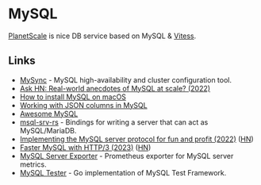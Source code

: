 # MySQL

[PlanetScale](planetscale.md) is nice DB service based on MySQL & [Vitess](https://vitess.io/).

## Links

- [MySync](https://github.com/yandex/mysync) - MySQL high-availability and cluster configuration tool.
- [Ask HN: Real-world anecdotes of MySQL at scale? (2022)](https://news.ycombinator.com/item?id=32994771)
- [How to install MySQL on macOS](https://flaviocopes.com/mysql-how-to-install/)
- [Working with JSON columns in MySQL](https://twitter.com/aarondfrancis/status/1600568712205041664)
- [Awesome MySQL](https://github.com/shlomi-noach/awesome-mysql)
- [msql-srv-rs](https://github.com/jonhoo/msql-srv) - Bindings for writing a server that can act as MySQL/MariaDB.
- [Implementing the MySQL server protocol for fun and profit (2022)](https://ochagavia.nl/blog/implementing-the-mysql-server-protocol-for-fun-and-profit/) ([HN](https://news.ycombinator.com/item?id=34094471))
- [Faster MySQL with HTTP/3 (2023)](https://planetscale.com/blog/faster-mysql-with-http3) ([HN](https://news.ycombinator.com/item?id=34247817))
- [MySQL Server Exporter](https://github.com/prometheus/mysqld_exporter) - Prometheus exporter for MySQL server metrics.
- [MySQL Tester](https://github.com/pingcap/mysql-tester) - Go implementation of MySQL Test Framework.
